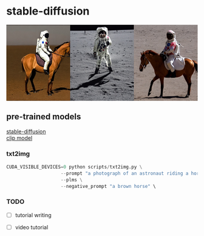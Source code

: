 # stable-diffusion

<img src="sample_imgs/concat.jpg" width = "600" height = "200" div align=center />

## pre-trained models
[stable-diffusion](https://huggingface.co/CompVis/stable-diffusion-v1-4)  
[clip model](https://huggingface.co/openai/clip-vit-large-patch14)

### txt2img
```python
CUDA_VISIBLE_DEVICES=0 python scripts/txt2img.py \
                    --prompt "a photograph of an astronaut riding a horse" \
                    --plms \
                    --negative_prompt "a brown horse" \
```

### TODO
- [ ] tutorial writing
- [ ] video tutorial

